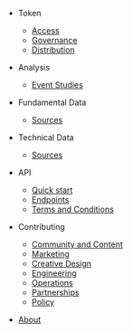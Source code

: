 - Token
  - [Access](token_access.md)  
  - [Governance](token_governance.md)
  - [Distribution](token_distribution.md)

- Analysis

  - [Event Studies](event_studies.md)

- Fundamental Data

  - [Sources](fundamental_sources.md)

- Technical Data

  - [Sources](technical_sources.md)

- API

  - [Quick start](api_quickstart.md)
  - [Endpoints](api_endpoints.md)
  - [Terms and Conditions](api_terms.md)

- Contributing

  - [Community and Content](contrib_community_content.md)
  - [Marketing](contrib_marketing.md)
  - [Creative Design](contrib_creative_design.md)
  - [Engineering](contrib_engineering.md)
  - [Operations](contrib_operations.md)
  - [Partnerships](contrib_partnerships.md)
  - [Policy](contrib_policy.md)

- [About](about.md)
